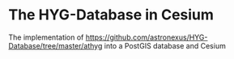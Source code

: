 # The HYG-Database in Cesium

The implementation of https://github.com/astronexus/HYG-Database/tree/master/athyg into a PostGIS database and Cesium

